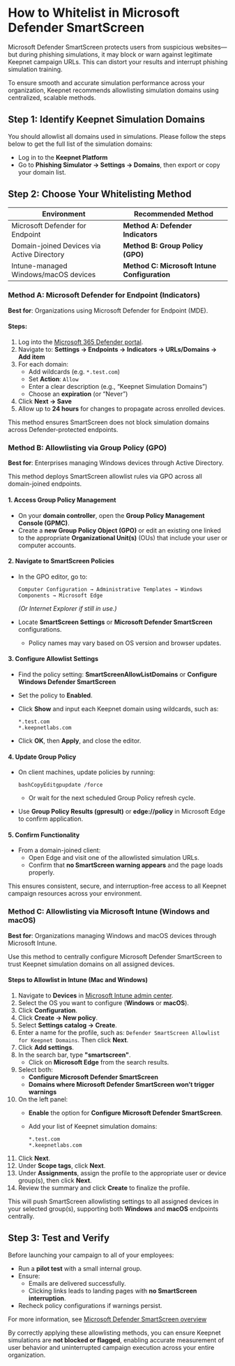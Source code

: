 # How to Whitelist in Microsoft Defender SmartScreen



Microsoft Defender SmartScreen protects users from suspicious websites—but during phishing simulations, it may block or warn against legitimate Keepnet campaign URLs. This can distort your results and interrupt phishing simulation training.

To ensure smooth and accurate simulation performance across your organization, Keepnet recommends allowlisting simulation domains using centralized, scalable methods.

## Step 1: Identify Keepnet Simulation Domains

You should allowlist all domains used in simulations. Please follow the steps below to get the full list of the simulation domains:

* Log in to the **Keepnet Platform**
* Go to **Phishing Simulator → Settings → Domains**, then export or copy your domain list.

## Step 2: Choose Your Whitelisting Method

| Environment                                | Recommended Method                           |
| ------------------------------------------ | -------------------------------------------- |
| Microsoft Defender for Endpoint            | **Method A: Defender Indicators**            |
| Domain-joined Devices via Active Directory | **Method B: Group Policy (GPO)**             |
| Intune-managed Windows/macOS devices       | **Method C: Microsoft Intune Configuration** |

### Method A: Microsoft Defender for Endpoint (Indicators)

**Best for**: Organizations using Microsoft Defender for Endpoint (MDE).

#### Steps:

1. Log into the [Microsoft 365 Defender portal](https://security.microsoft.com).
2. Navigate to: **Settings → Endpoints → Indicators → URLs/Domains → Add item**
3. For each domain:
   * Add wildcards (e.g. `*.test.com`)
   * Set **Action**: `Allow`
   * Enter a clear description (e.g., “Keepnet Simulation Domains”)
   * Choose an **expiration** (or “Never”)
4. Click **Next → Save**
5. Allow up to **24 hours** for changes to propagate across enrolled devices.

This method ensures SmartScreen does not block simulation domains across Defender-protected endpoints.

### Method B: Allowlisting via Group Policy (GPO)

**Best for**: Enterprises managing Windows devices through Active Directory.

This method deploys SmartScreen allowlist rules via GPO across all domain-joined endpoints.

#### 1. Access Group Policy Management

* On your **domain controller**, open the **Group Policy Management Console (GPMC)**.
* Create a **new Group Policy Object (GPO)** or edit an existing one linked to the appropriate **Organizational Unit(s)** (OUs) that include your user or computer accounts.

#### 2. Navigate to SmartScreen Policies

*   In the GPO editor, go to:

    ```
    Computer Configuration → Administrative Templates → Windows Components → Microsoft Edge
    ```

    _(Or Internet Explorer if still in use.)_
* Locate **SmartScreen Settings** or **Microsoft Defender SmartScreen** configurations.
  * Policy names may vary based on OS version and browser updates.

#### 3. Configure Allowlist Settings

* Find the policy setting: **SmartScreenAllowListDomains** or **Configure Windows Defender SmartScreen**
* Set the policy to **Enabled**.
*   Click **Show** and input each Keepnet domain using wildcards, such as:

    ```
    *.test.com
    *.keepnetlabs.com
    ```
* Click **OK**, then **Apply**, and close the editor.

#### 4. Update Group Policy

*   On client machines, update policies by running:

    ```
    bashCopyEditgpupdate /force
    ```

    * Or wait for the next scheduled Group Policy refresh cycle.
* Use **Group Policy Results (gpresult)** or **edge://policy** in Microsoft Edge to confirm application.

#### 5. Confirm Functionality

* From a domain-joined client:
  * Open Edge and visit one of the allowlisted simulation URLs.
  * Confirm that **no SmartScreen warning appears** and the page loads properly.

This ensures consistent, secure, and interruption-free access to all Keepnet campaign resources across your environment.

### Method C: Allowlisting via Microsoft Intune (Windows and macOS)

**Best for**: Organizations managing Windows and macOS devices through Microsoft Intune.

Use this method to centrally configure Microsoft Defender SmartScreen to trust Keepnet simulation domains on all assigned devices.

#### Steps to Allowlist in Intune (Mac and Windows)

1. Navigate to **Devices** in [Microsoft Intune admin center](https://intune.microsoft.com/#home).
2. Select the OS you want to configure (**Windows** or **macOS**).
3. Click **Configuration**.
4. Click **Create → New policy**.
5. Select **Settings catalog → Create**.
6. Enter a name for the profile, such as: `Defender SmartScreen Allowlist for Keepnet Domains`. Then click **Next**.
7. Click **Add settings**.
8. In the search bar, type **"smartscreen"**.
   * Click on **Microsoft Edge** from the search results.
9. Select both:
   * **Configure Microsoft Defender SmartScreen**
   * **Domains where Microsoft Defender SmartScreen won’t trigger warnings**
10. On the left panel:
    * **Enable** the option for **Configure Microsoft Defender SmartScreen**.
    *   Add your list of Keepnet simulation domains:

        ```
        *.test.com
        *.keepnetlabs.com
        ```
11. Click **Next**.
12. Under **Scope tags**, click **Next**.
13. Under **Assignments**, assign the profile to the appropriate user or device group(s), then click **Next**.
14. Review the summary and click **Create** to finalize the profile.

This will push SmartScreen allowlisting settings to all assigned devices in your selected group(s), supporting both **Windows** and **macOS** endpoints centrally.

## Step 3: Test and Verify

Before launching your campaign to all of your employees:

* Run a **pilot test** with a small internal group.
* Ensure:
  * Emails are delivered successfully.
  * Clicking links leads to landing pages with **no SmartScreen interruption**.
* Recheck policy configurations if warnings persist.

For more information, see [Microsoft Defender SmartScreen overview](https://learn.microsoft.com/en-us/windows/security/operating-system-security/virus-and-threat-protection/microsoft-defender-smartscreen/)

By correctly applying these allowlisting methods, you can ensure Keepnet simulations are **not blocked or flagged**, enabling accurate measurement of user behavior and uninterrupted campaign execution across your entire organization.

